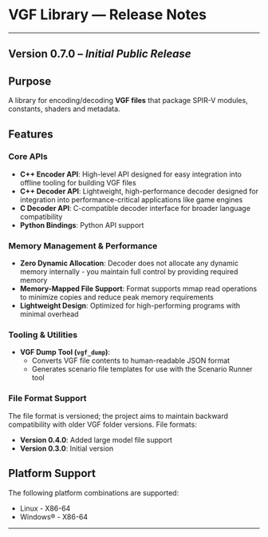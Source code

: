 # VGF Library — Release Notes

---

## Version 0.7.0 – *Initial Public Release*

## Purpose

A library for encoding/decoding **VGF files** that package SPIR-V modules,
constants, shaders and metadata.

## Features

### Core APIs

- **C++ Encoder API**: High-level API designed for easy integration into offline
  tooling for building VGF files
- **C++ Decoder API**: Lightweight, high-performance decoder designed for
  integration into performance-critical applications like game engines
- **C Decoder API**: C-compatible decoder interface for broader language
  compatibility
- **Python Bindings**: Python API support

### Memory Management & Performance

- **Zero Dynamic Allocation**: Decoder does not allocate any dynamic memory
  internally - you maintain full control by providing required memory
- **Memory-Mapped File Support**: Format supports mmap read operations to
  minimize copies and reduce peak memory requirements
- **Lightweight Design**: Optimized for high-performing programs with minimal
  overhead

### Tooling & Utilities

- **VGF Dump Tool (`vgf_dump`)**:
  - Converts VGF file contents to human-readable JSON format
  - Generates scenario file templates for use with the Scenario Runner tool

### File Format Support

The file format is versioned; the project aims to maintain backward compatibility with older VGF folder versions. File formats:

- **Version 0.4.0**: Added large model file support
- **Version 0.3.0**: Initial version

## Platform Support

The following platform combinations are supported:

- Linux - X86-64
- Windows® - X86-64

---
